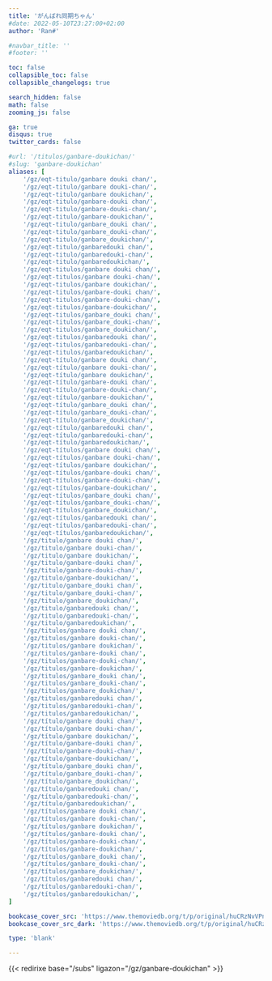 ```yaml
---
title: 'がんばれ同期ちゃん'
#date: 2022-05-10T23:27:00+02:00
author: 'Ran#'

#navbar_title: ''
#footer: ''

toc: false
collapsible_toc: false
collapsible_changelogs: true

search_hidden: false
math: false
zooming_js: false

ga: true
disqus: true
twitter_cards: false

#url: '/titulos/ganbare-doukichan/'
#slug: 'ganbare-doukichan'
aliases: [
    '/gz/eqt-titulo/ganbare douki chan/',
    '/gz/eqt-titulo/ganbare douki-chan/',
    '/gz/eqt-titulo/ganbare doukichan/',
    '/gz/eqt-titulo/ganbare-douki chan/',
    '/gz/eqt-titulo/ganbare-douki-chan/',
    '/gz/eqt-titulo/ganbare-doukichan/',
    '/gz/eqt-titulo/ganbare_douki chan/',
    '/gz/eqt-titulo/ganbare_douki-chan/',
    '/gz/eqt-titulo/ganbare_doukichan/',
    '/gz/eqt-titulo/ganbaredouki chan/',
    '/gz/eqt-titulo/ganbaredouki-chan/',
    '/gz/eqt-titulo/ganbaredoukichan/',
    '/gz/eqt-titulos/ganbare douki chan/',
    '/gz/eqt-titulos/ganbare douki-chan/',
    '/gz/eqt-titulos/ganbare doukichan/',
    '/gz/eqt-titulos/ganbare-douki chan/',
    '/gz/eqt-titulos/ganbare-douki-chan/',
    '/gz/eqt-titulos/ganbare-doukichan/',
    '/gz/eqt-titulos/ganbare_douki chan/',
    '/gz/eqt-titulos/ganbare_douki-chan/',
    '/gz/eqt-titulos/ganbare_doukichan/',
    '/gz/eqt-titulos/ganbaredouki chan/',
    '/gz/eqt-titulos/ganbaredouki-chan/',
    '/gz/eqt-titulos/ganbaredoukichan/',
    '/gz/eqt-título/ganbare douki chan/',
    '/gz/eqt-título/ganbare douki-chan/',
    '/gz/eqt-título/ganbare doukichan/',
    '/gz/eqt-título/ganbare-douki chan/',
    '/gz/eqt-título/ganbare-douki-chan/',
    '/gz/eqt-título/ganbare-doukichan/',
    '/gz/eqt-título/ganbare_douki chan/',
    '/gz/eqt-título/ganbare_douki-chan/',
    '/gz/eqt-título/ganbare_doukichan/',
    '/gz/eqt-título/ganbaredouki chan/',
    '/gz/eqt-título/ganbaredouki-chan/',
    '/gz/eqt-título/ganbaredoukichan/',
    '/gz/eqt-títulos/ganbare douki chan/',
    '/gz/eqt-títulos/ganbare douki-chan/',
    '/gz/eqt-títulos/ganbare doukichan/',
    '/gz/eqt-títulos/ganbare-douki chan/',
    '/gz/eqt-títulos/ganbare-douki-chan/',
    '/gz/eqt-títulos/ganbare-doukichan/',
    '/gz/eqt-títulos/ganbare_douki chan/',
    '/gz/eqt-títulos/ganbare_douki-chan/',
    '/gz/eqt-títulos/ganbare_doukichan/',
    '/gz/eqt-títulos/ganbaredouki chan/',
    '/gz/eqt-títulos/ganbaredouki-chan/',
    '/gz/eqt-títulos/ganbaredoukichan/',
    '/gz/titulo/ganbare douki chan/',
    '/gz/titulo/ganbare douki-chan/',
    '/gz/titulo/ganbare doukichan/',
    '/gz/titulo/ganbare-douki chan/',
    '/gz/titulo/ganbare-douki-chan/',
    '/gz/titulo/ganbare-doukichan/',
    '/gz/titulo/ganbare_douki chan/',
    '/gz/titulo/ganbare_douki-chan/',
    '/gz/titulo/ganbare_doukichan/',
    '/gz/titulo/ganbaredouki chan/',
    '/gz/titulo/ganbaredouki-chan/',
    '/gz/titulo/ganbaredoukichan/',
    '/gz/titulos/ganbare douki chan/',
    '/gz/titulos/ganbare douki-chan/',
    '/gz/titulos/ganbare doukichan/',
    '/gz/titulos/ganbare-douki chan/',
    '/gz/titulos/ganbare-douki-chan/',
    '/gz/titulos/ganbare-doukichan/',
    '/gz/titulos/ganbare_douki chan/',
    '/gz/titulos/ganbare_douki-chan/',
    '/gz/titulos/ganbare_doukichan/',
    '/gz/titulos/ganbaredouki chan/',
    '/gz/titulos/ganbaredouki-chan/',
    '/gz/titulos/ganbaredoukichan/',
    '/gz/título/ganbare douki chan/',
    '/gz/título/ganbare douki-chan/',
    '/gz/título/ganbare doukichan/',
    '/gz/título/ganbare-douki chan/',
    '/gz/título/ganbare-douki-chan/',
    '/gz/título/ganbare-doukichan/',
    '/gz/título/ganbare_douki chan/',
    '/gz/título/ganbare_douki-chan/',
    '/gz/título/ganbare_doukichan/',
    '/gz/título/ganbaredouki chan/',
    '/gz/título/ganbaredouki-chan/',
    '/gz/título/ganbaredoukichan/',
    '/gz/títulos/ganbare douki chan/',
    '/gz/títulos/ganbare douki-chan/',
    '/gz/títulos/ganbare doukichan/',
    '/gz/títulos/ganbare-douki chan/',
    '/gz/títulos/ganbare-douki-chan/',
    '/gz/títulos/ganbare-doukichan/',
    '/gz/títulos/ganbare_douki chan/',
    '/gz/títulos/ganbare_douki-chan/',
    '/gz/títulos/ganbare_doukichan/',
    '/gz/títulos/ganbaredouki chan/',
    '/gz/títulos/ganbaredouki-chan/',
    '/gz/títulos/ganbaredoukichan/',
]

bookcase_cover_src: 'https://www.themoviedb.org/t/p/original/huCRzNvVPnc1xsCBCnfW201xF7o.jpg'
bookcase_cover_src_dark: 'https://www.themoviedb.org/t/p/original/huCRzNvVPnc1xsCBCnfW201xF7o.jpg'

type: 'blank'

---
```


{{< redirixe base="/subs" ligazon="/gz/ganbare-doukichan" >}}
